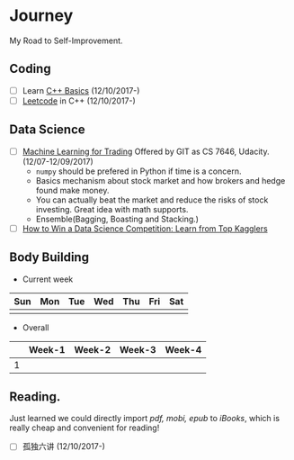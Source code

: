 # Journey
My Road to Self-Improvement. 

## Coding
- [ ] Learn [C++ Basics](https://github.com/dichen001/cpp-cheat-sheet) (12/10/2017-)
- [ ] [Leetcode](leetcode.com) in C++ (12/10/2017-)

## Data Science
- [ ] [Machine Learning for Trading](https://www.udacity.com/course/machine-learning-for-trading--ud501) Offered by GIT as CS 7646, Udacity. (12/07-12/09/2017)
  - `numpy` should be prefered in Python if time is a concern.
  - Basics mechanism about stock market and how brokers and hedge found make money.
  - You can actually beat the market and reduce the risks of stock investing. Great idea with math supports.
  - Ensemble(Bagging, Boasting and Stacking.)
- [ ] [How to Win a Data Science Competition: Learn from Top Kagglers](https://www.coursera.org/learn/competitive-data-science)

## Body Building
- Current week

| Sun | Mon | Tue | Wed | Thu | Fri | Sat |
|-----|-----|-----|-----|-----|-----|-----|
|     |     |     |     |     |     |     |

- Overall

|    | Week-1 | Week-2 | Week-3 | Week-4 |
|----|--------|--------|--------|--------|
| 1  |        |        |        |        |

## Reading.
Just learned we could directly import _pdf, mobi, epub_ to _iBooks_, which is really cheap and convenient for reading!
- [ ] 孤独六讲 (12/10/2017-)
